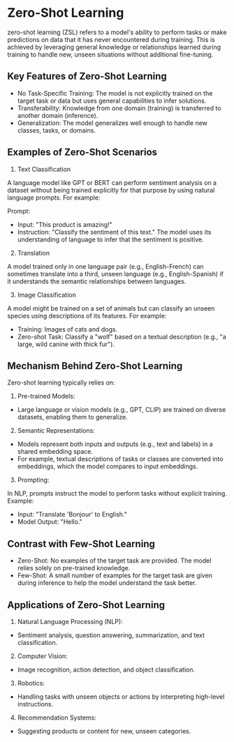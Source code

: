 # Zero-Shot Learning
zero-shot learning (ZSL) refers to a model's ability to perform tasks or make predictions on data that it has never encountered during training. This is achieved by leveraging general knowledge or relationships learned during training to handle new, unseen situations without additional fine-tuning.

## Key Features of Zero-Shot Learning
- No Task-Specific Training: The model is not explicitly trained on the target task or data but uses general capabilities to infer solutions.
- Transferability: Knowledge from one domain (training) is transferred to another domain (inference).
- Generalization: The model generalizes well enough to handle new classes, tasks, or domains.

## Examples of Zero-Shot Scenarios
1. Text Classification

A language model like GPT or BERT can perform sentiment analysis on a dataset without being trained explicitly for that purpose by using natural language prompts. For example:

Prompt:
  - Input: "This product is amazing!"
  - Instruction: "Classify the sentiment of this text."
The model uses its understanding of language to infer that the sentiment is positive.

2. Translation

A model trained only in one language pair (e.g., English-French) can sometimes translate into a third, unseen language (e.g., English-Spanish) if it understands the semantic relationships between languages.

3. Image Classification

A model might be trained on a set of animals but can classify an unseen species using descriptions of its features. For example:

- Training: Images of cats and dogs.
- Zero-shot Task: Classify a "wolf" based on a textual description (e.g., "a large, wild canine with thick fur").

## Mechanism Behind Zero-Shot Learning
Zero-shot learning typically relies on:

1. Pre-trained Models:

- Large language or vision models (e.g., GPT, CLIP) are trained on diverse datasets, enabling them to generalize.

2. Semantic Representations:

- Models represent both inputs and outputs (e.g., text and labels) in a shared embedding space.
- For example, textual descriptions of tasks or classes are converted into embeddings, which the model compares to input embeddings.

3. Prompting:

In NLP, prompts instruct the model to perform tasks without explicit training. Example:

- Input: "Translate 'Bonjour' to English."
- Model Output: "Hello."

## Contrast with Few-Shot Learning
- Zero-Shot: No examples of the target task are provided. The model relies solely on pre-trained knowledge.
- Few-Shot: A small number of examples for the target task are given during inference to help the model understand the task better.

## Applications of Zero-Shot Learning
1. Natural Language Processing (NLP):
  - Sentiment analysis, question answering, summarization, and text classification.
2. Computer Vision:
  - Image recognition, action detection, and object classification.
3. Robotics:
  - Handling tasks with unseen objects or actions by interpreting high-level instructions.
4. Recommendation Systems:
  - Suggesting products or content for new, unseen categories.
